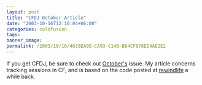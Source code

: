 ```yaml
---
layout: post
title: "CFDJ October Article"
date: "2003-10-16T12:10:04+06:00"
categories: coldfusion 
tags: 
banner_image: 
permalink: /2003/10/16/4638EA05-CA93-C14B-B84CF078EE4AE2E2
---
```


If you get CFDJ, be sure to check out <a href="http://www.sys-con.com/coldfusion/currentcover.html">October's</a> issue. My article concerns tracking sessions in CF, and is based on the code posted at <a href="http://www.rewindlife.com">rewindlife</a> a while back.